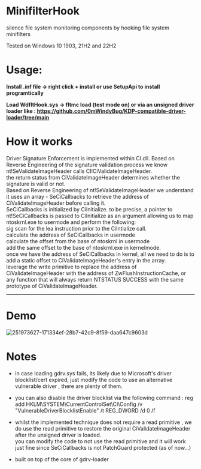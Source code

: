 # MinifilterHook
silence file system monitoring components by hooking file system minifilters

Tested on Windows 10 1903, 21H2 and 22H2

# Usage:
**Install .inf file  -> right click + install or use SetupApi to install programtically**

**Load WdfltHook.sys -> fltmc load  (test mode on)  or via an unsigned driver loader like : https://github.com/0mWindyBug/KDP-compatible-driver-loader/tree/main**

# How it works 
Driver Signature Enforcement is implemented within CI.dll. Based on Reverse Engineering of the signature validation process we know nt!SeValidateImageHeader calls CI!CiValidateImageHeader.  
the return status from CiValidateImageHeader determines whether the signature is valid or not.   
Based on Reverse Engineering of nt!SeValidateImageHeader we understand it uses an array -  SeCiCallbacks to retrieve the address of CiValidateImageHeader before calling it.  
SeCiCallbacks is initialized by CiInitialize.  to be precise,  a pointer to nt!SeCiCallbacks is passed to CiInitialize as an argument allowing us to map ntoskrnl.exe to usermode and perform the following:   
sig scan for the lea instruction prior to the CiIntialize call.  
calculate  the address of SeCiCallbacks in usermode  
calculate the offset from the base of ntoskrnl in usermode  
add the same offset to the base of ntoskrnl.exe in kernelmode.  
once we have the address of SeCiCallbacks in kernel, all we need to do is to add a static offset to CiValidateImageHeader's entry in the array.  
leverage the write primitive to replace the address of CiValidateImageHeader with the address of ZwFlushInstructionCache, or any function that will always return NTSTATUS SUCCESS with the same prototype of CiValidateImageHeader. 
***************************
# Demo
![251973627-171334ef-28b7-42c9-8f59-daa647c9603d](https://github.com/0mWindyBug/KDP-Compatible-Unsigned-Driver-Loader/assets/139051196/a591d9ba-d028-4591-8440-c67d9d7818da)

  
# Notes
- in case loading gdrv.sys fails, its likely due to Microsoft's driver blocklist/cert expired,  just modify the code to use an alternative vulnerable driver , there are plenty of them.
- you can also disable the driver blocklist via the following command :  reg add HKLM\SYSTEM\CurrentControlSet\CI\Config /v "VulnerableDriverBlocklistEnable" /t REG_DWORD /d 0 /f      
- whilst the implemented technique does not require a read primitive , we do use the read primitive to restore the original CiValidateImageHeader after the unsigned driver is loaded.   
you can modify the code to not use the read primitive and it will work just fine since  SeCiCallbacks is not PatchGuard protected (as of now...) 

- built on top of the core  of gdrv-loader 
